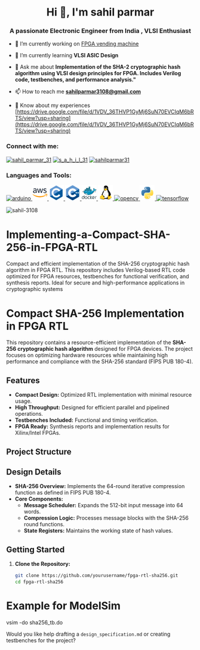 <h1 align="center">Hi 👋, I'm sahil parmar</h1>
<h3 align="center">A passionate Electronic Engineer from India , VLSI Enthusiast</h3>

- 🔭 I’m currently working on [FPGA vending machine](https://github.com/SAHIL-3108/Vending_Machine_Verilog_FPGA)

- 🌱 I’m currently learning **VLSI ASIC Design**

- 💬 Ask me about **Implementation of the SHA-2 cryptographic hash algorithm using VLSI design principles for FPGA. Includes Verilog code, testbenches, and performance analysis."**

- 📫 How to reach me **sahilparmar3108@gmail.com**

- 📄 Know about my experiences [https://drive.google.com/file/d/1VDV_36THVP1GyMj6SuN70EVCIqM6bRTS/view?usp=sharing](https://drive.google.com/file/d/1VDV_36THVP1GyMj6SuN70EVCIqM6bRTS/view?usp=sharing)

<h3 align="left">Connect with me:</h3>
<p align="left">
<a href="https://dev.to/sahil_parmar_31" target="blank"><img align="center" src="https://raw.githubusercontent.com/rahuldkjain/github-profile-readme-generator/master/src/images/icons/Social/devto.svg" alt="sahil_parmar_31" height="30" width="40" /></a>
<a href="https://instagram.com/s_a_h_i_l_31" target="blank"><img align="center" src="https://raw.githubusercontent.com/rahuldkjain/github-profile-readme-generator/master/src/images/icons/Social/instagram.svg" alt="s_a_h_i_l_31" height="30" width="40" /></a>
<a href="https://www.leetcode.com/sahilparmar31" target="blank"><img align="center" src="https://raw.githubusercontent.com/rahuldkjain/github-profile-readme-generator/master/src/images/icons/Social/leet-code.svg" alt="sahilparmar31" height="30" width="40" /></a>
</p>

<h3 align="left">Languages and Tools:</h3>
<p align="left"> <a href="https://www.arduino.cc/" target="_blank" rel="noreferrer"> <img src="https://cdn.worldvectorlogo.com/logos/arduino-1.svg" alt="arduino" width="40" height="40"/> </a> <a href="https://aws.amazon.com" target="_blank" rel="noreferrer"> <img src="https://raw.githubusercontent.com/devicons/devicon/master/icons/amazonwebservices/amazonwebservices-original-wordmark.svg" alt="aws" width="40" height="40"/> </a> <a href="https://www.cprogramming.com/" target="_blank" rel="noreferrer"> <img src="https://raw.githubusercontent.com/devicons/devicon/master/icons/c/c-original.svg" alt="c" width="40" height="40"/> </a> <a href="https://www.w3schools.com/cpp/" target="_blank" rel="noreferrer"> <img src="https://raw.githubusercontent.com/devicons/devicon/master/icons/cplusplus/cplusplus-original.svg" alt="cplusplus" width="40" height="40"/> </a> <a href="https://www.docker.com/" target="_blank" rel="noreferrer"> <img src="https://raw.githubusercontent.com/devicons/devicon/master/icons/docker/docker-original-wordmark.svg" alt="docker" width="40" height="40"/> </a> <a href="https://www.linux.org/" target="_blank" rel="noreferrer"> <img src="https://raw.githubusercontent.com/devicons/devicon/master/icons/linux/linux-original.svg" alt="linux" width="40" height="40"/> </a> <a href="https://opencv.org/" target="_blank" rel="noreferrer"> <img src="https://www.vectorlogo.zone/logos/opencv/opencv-icon.svg" alt="opencv" width="40" height="40"/> </a> <a href="https://www.python.org" target="_blank" rel="noreferrer"> <img src="https://raw.githubusercontent.com/devicons/devicon/master/icons/python/python-original.svg" alt="python" width="40" height="40"/> </a> <a href="https://www.tensorflow.org" target="_blank" rel="noreferrer"> <img src="https://www.vectorlogo.zone/logos/tensorflow/tensorflow-icon.svg" alt="tensorflow" width="40" height="40"/> </a> </p>

<p><img align="center" src="https://github-readme-stats.vercel.app/api/top-langs?username=sahil-3108&show_icons=true&locale=en&layout=compact" alt="sahil-3108" /></p>

# Implementing-a-Compact-SHA-256-in-FPGA-RTL
Compact and efficient implementation of the SHA-256 cryptographic hash algorithm in FPGA RTL. This repository includes Verilog-based RTL code optimized for FPGA resources, testbenches for functional verification, and synthesis reports. Ideal for secure and high-performance applications in cryptographic systems
# Compact SHA-256 Implementation in FPGA RTL

This repository contains a resource-efficient implementation of the **SHA-256 cryptographic hash algorithm** designed for FPGA devices. The project focuses on optimizing hardware resources while maintaining high performance and compliance with the SHA-256 standard (FIPS PUB 180-4).

## Features
- **Compact Design:** Optimized RTL implementation with minimal resource usage.
- **High Throughput:** Designed for efficient parallel and pipelined operations.
- **Testbenches Included:** Functional and timing verification.
- **FPGA Ready:** Synthesis reports and implementation results for Xilinx/Intel FPGAs.

## Project Structure

## Design Details
- **SHA-256 Overview:** Implements the 64-round iterative compression function as defined in FIPS PUB 180-4.
- **Core Components:**
  - **Message Scheduler:** Expands the 512-bit input message into 64 words.
  - **Compression Logic:** Processes message blocks with the SHA-256 round functions.
  - **State Registers:** Maintains the working state of hash values.

## Getting Started
1. **Clone the Repository:**
   ```bash
   git clone https://github.com/yourusername/fpga-rtl-sha256.git
   cd fpga-rtl-sha256
# Example for ModelSim
vsim -do sha256_tb.do

Would you like help drafting a `design_specification.md` or creating testbenches for the project?
